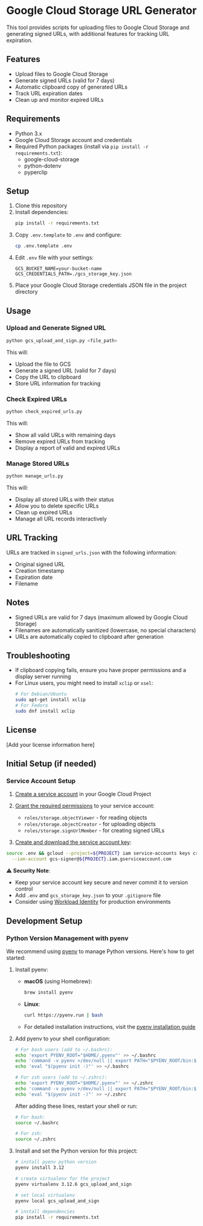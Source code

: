 # Google Cloud Storage URL Generator

This tool provides scripts for uploading files to Google Cloud Storage and generating signed URLs, with additional features for tracking URL expiration.

## Features

- Upload files to Google Cloud Storage
- Generate signed URLs (valid for 7 days)
- Automatic clipboard copy of generated URLs
- Track URL expiration dates
- Clean up and monitor expired URLs

## Requirements

- Python 3.x
- Google Cloud Storage account and credentials
- Required Python packages (install via `pip install -r requirements.txt`):
  - google-cloud-storage
  - python-dotenv
  - pyperclip

## Setup

1. Clone this repository
2. Install dependencies:
   ```bash
   pip install -r requirements.txt
   ```
3. Copy `.env.template` to `.env` and configure:
   ```bash
   cp .env.template .env
   ```
4. Edit `.env` file with your settings:
   ```
   GCS_BUCKET_NAME=your-bucket-name
   GCS_CREDENTIALS_PATH=./gcs_storage_key.json
   ```
5. Place your Google Cloud Storage credentials JSON file in the project directory

## Usage

### Upload and Generate Signed URL

```bash
python gcs_upload_and_sign.py <file_path>
```

This will:
- Upload the file to GCS
- Generate a signed URL (valid for 7 days)
- Copy the URL to clipboard
- Store URL information for tracking

### Check Expired URLs

```bash
python check_expired_urls.py
```

This will:
- Show all valid URLs with remaining days
- Remove expired URLs from tracking
- Display a report of valid and expired URLs

### Manage Stored URLs

```bash
python manage_urls.py
```

This will:
- Display all stored URLs with their status
- Allow you to delete specific URLs
- Clean up expired URLs
- Manage all URL records interactively

## URL Tracking

URLs are tracked in `signed_urls.json` with the following information:
- Original signed URL
- Creation timestamp
- Expiration date
- Filename

## Notes

- Signed URLs are valid for 7 days (maximum allowed by Google Cloud Storage)
- Filenames are automatically sanitized (lowercase, no special characters)
- URLs are automatically copied to clipboard after generation

## Troubleshooting

- If clipboard copying fails, ensure you have proper permissions and a display server running
- For Linux users, you might need to install `xclip` or `xsel`:
  ```bash
  # For Debian/Ubuntu
  sudo apt-get install xclip
  # For Fedora
  sudo dnf install xclip
  ```

## License

[Add your license information here]

## Initial Setup (if needed)

### Service Account Setup

1. [Create a service account](https://cloud.google.com/iam/docs/creating-managing-service-accounts#creating) in your Google Cloud Project
2. [Grant the required permissions](https://cloud.google.com/storage/docs/access-control/iam-roles) to your service account:
   - `roles/storage.objectViewer` - for reading objects
   - `roles/storage.objectCreator` - for uploading objects
   - `roles/storage.signUrlMember` - for creating signed URLs

3. [Create and download the service account key](https://cloud.google.com/iam/docs/creating-managing-service-account-keys#creating):
```sh
source .env && gcloud --project=${PROJECT} iam service-accounts keys create gcs_storage_key.json \
  --iam-account gcs-signer@${PROJECT}.iam.gserviceaccount.com
```

⚠️ **Security Note**: 
- Keep your service account key secure and never commit it to version control
- Add `.env` and `gcs_storage_key.json` to your `.gitignore` file
- Consider using [Workload Identity](https://cloud.google.com/iam/docs/workload-identity-federation) for production environments

## Development Setup

### Python Version Management with pyenv

We recommend using [pyenv](https://github.com/pyenv/pyenv) to manage Python versions. Here's how to get started:

1. Install pyenv:
   - **macOS** (using Homebrew):
     ```bash
     brew install pyenv
     ```
   - **Linux**:
     ```bash
     curl https://pyenv.run | bash
     ```
   - For detailed installation instructions, visit the [pyenv installation guide](https://github.com/pyenv/pyenv#installation)

2. Add pyenv to your shell configuration:
   ```bash
   # For bash users (add to ~/.bashrc):
   echo 'export PYENV_ROOT="$HOME/.pyenv"' >> ~/.bashrc
   echo 'command -v pyenv >/dev/null || export PATH="$PYENV_ROOT/bin:$PATH"' >> ~/.bashrc
   echo 'eval "$(pyenv init -)"' >> ~/.bashrc

   # For zsh users (add to ~/.zshrc):
   echo 'export PYENV_ROOT="$HOME/.pyenv"' >> ~/.zshrc
   echo 'command -v pyenv >/dev/null || export PATH="$PYENV_ROOT/bin:$PATH"' >> ~/.zshrc
   echo 'eval "$(pyenv init -)"' >> ~/.zshrc
   ```
   
   After adding these lines, restart your shell or run:
   ```bash
   # For bash:
   source ~/.bashrc
   
   # For zsh:
   source ~/.zshrc
   ```

3. Install and set the Python version for this project:
   ```bash
   # install pyenv python version
   pyenv install 3.12

   # create virtualenv for the project
   pyenv virtualenv 3.12.6 gcs_upload_and_sign

   # set local virtualenv
   pyenv local gcs_upload_and_sign

   # install dependencies
   pip install -r requirements.txt
   ```

